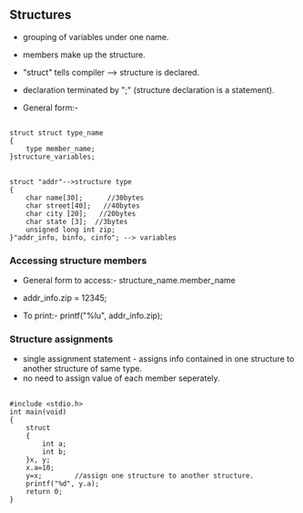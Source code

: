## Structures
* grouping of variables under one name.
* members make up the structure.
* "struct" tells compiler --> structure is declared.
* declaration terminated by ";" (structure declaration is a statement).

* General form:-
##
	struct struct type_name
	{
		type member_name;
	}structure_variables;
##
	
	struct "addr"-->structure type
	{
		char name[30];      //30bytes
		char street[40];   //40bytes
		char city [20];   //20bytes
		char state [3];  //3bytes
		unsigned long int zip;
	}"addr_info, binfo, cinfo"; --> variables
	
	


### Accessing structure members
* General form to access:-
	structure_name.member_name
	
* addr_info.zip = 12345;

* To print:-
	printf("%lu", addr_info.zip);
	
### Structure assignments
* single assignment statement - assigns info contained in one structure to another structure of same type.
* no need to assign value of each member seperately.

## 
 	#include <stdio.h>
	int main(void)
	{
		struct
		{
			int a;
			int b;
		}x, y;
		x.a=10;
		y=x;		//assign one structure to another structure.   
		printf("%d", y.a);
		return 0;
	}
	

	
	
	
	
	
	
	
	
	
	
	
	
	
	
	
	
	
	
	
	
	
	
	
	
	
	
	
	
	
	
	
	
	
	
	
	
	
	
	
	
	
	
	
	
	
	
	
	
